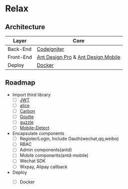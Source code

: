 # Relax

## Architecture

| Layer | Core |    
| - | - |
| Back-End | [Codeigniter](https://github.com/bcit-ci/CodeIgniter) |
| Front-End | [Ant Design Pro](https://pro.ant.design/index-cn) & [Ant Design Mobile](https://mobile.ant.design/index-cn) |
| Deploy | [Docker](https://github.com/moby/moby) |

## Roadmap

* Import third library
  * [ ] [JWT](https://jwt.io/)
  * [ ] [alice](https://github.com/nelmio/alice)
  * [ ] [Carbon](https://github.com/briannesbitt/Carbon)
  * [ ] [Goutte](https://github.com/FriendsOfPHP/Goutte)
  * [ ] [guzzle](https://github.com/guzzle/guzzle)
  * [ ] [Mobile-Detect](https://github.com/serbanghita/Mobile-Detect/)
* Encapsulate components
  * [ ] Register/Login, Include Oauth(wechat,qq,weibo)
  * [ ] RBAC
  * [ ] Admin components(antd)
  * [ ] Mobile components(antd-mobile)
  * [ ] Wechat SDK
  * [ ] Wxpay, Alipay callback
* Deploy
  * [ ] Docker
        